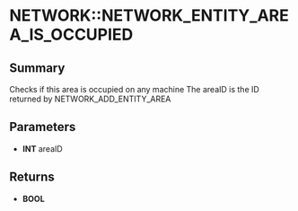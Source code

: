 # NETWORK::NETWORK_ENTITY_AREA_IS_OCCUPIED

## Summary
Checks if this area is occupied on any machine
The areaID is the ID returned by NETWORK_ADD_ENTITY_AREA

## Parameters
* **INT** areaID

## Returns
* **BOOL**
